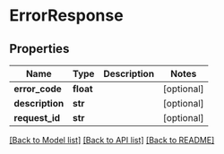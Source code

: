 # ErrorResponse

## Properties
Name | Type | Description | Notes
------------ | ------------- | ------------- | -------------
**error_code** | **float** |  | [optional] 
**description** | **str** |  | [optional] 
**request_id** | **str** |  | [optional] 

[[Back to Model list]](../README.md#documentation-for-models) [[Back to API list]](../README.md#documentation-for-api-endpoints) [[Back to README]](../README.md)


